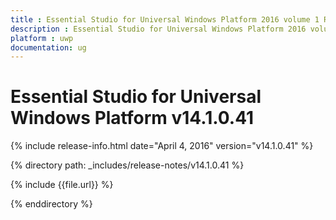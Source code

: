 ```yaml
---
title : Essential Studio for Universal Windows Platform 2016 volume 1 Release Notes
description : Essential Studio for Universal Windows Platform 2016 volume 1 Release Notes
platform : uwp
documentation: ug
---
```


# Essential Studio for Universal Windows Platform v14.1.0.41

{% include release-info.html date="April 4, 2016" version="v14.1.0.41" %} 

{% directory path: _includes/release-notes/v14.1.0.41 %}

{% include {{file.url}} %}

{% enddirectory %}
